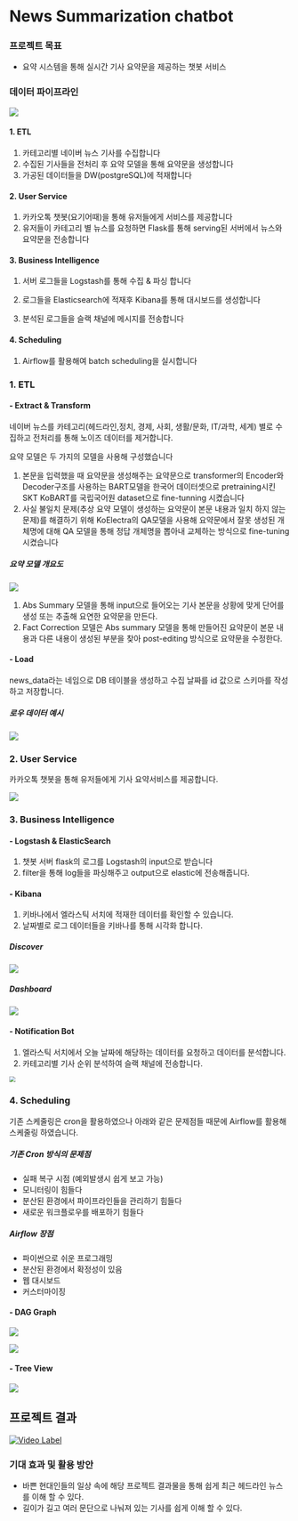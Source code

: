 # News Summarization chatbot

### 프로젝트 목표

- 요약 시스템을 통해 실시간 기사 요약문을 제공하는 챗봇 서비스

  

### 데이터 파이프라인

![](/news-summary/image/chatbot.png)

#### 1. ETL

1. 카테고리별 네이버 뉴스 기사를 수집합니다
2. 수집된 기사들을 전처리 후 요약 모델을 통해  요약문을 생성합니다
3. 가공된 데이터들을 DW(postgreSQL)에 적재합니다

#### 2.  User Service

1. 카카오톡 챗봇(요기어때)을 통해 유저들에게 서비스를 제공합니다
2. 유저들이 카테고리 별 뉴스를 요청하면 Flask를 통해 serving된 서버에서 뉴스와 요약문을 전송합니다

#### 3. Business Intelligence

1. 서버 로그들을 Logstash를 통해 수집 & 파싱 합니다

2. 로그들을 Elasticsearch에 적재후 Kibana를 통해 대시보드를 생성합니다

3. 분석된 로그들을 슬랙 채널에 메시지를 전송합니다

#### 4. Scheduling

1. Airflow를 활용해여 batch scheduling을 실시합니다



### 1. ETL

#### - Extract & Transform

네이버 뉴스를 카테고리(헤드라인,정치, 경제, 사회, 생활/문화, IT/과학, 세계) 별로 수집하고 전처리를 통해 노이즈 데이터를 제거합니다. 

요약 모델은 두 가지의 모델을 사용해 구성했습니다

1. 본문을 입력했을 때 요약문을 생성해주는 요약문으로 transformer의 Encoder와 Decoder구조를 사용하는 BART모델을 한국어 데이터셋으로 pretraining시킨 SKT KoBART를 국립국어원 dataset으로 fine-tunning 시켰습니다
2. 사실 불일치 문제(추상 요약 모델이 생성하는 요약문이 본문 내용과 일치 하지 않는 문제)를 해결하기 위해 KoElectra의 QA모델을 사용해 요약문에서 잘못 생성된 개체명에 대해 QA 모델을 통해 정답 개체명을 뽑아내 교체하는 방식으로  fine-tuning 시켰습니다

##### 요약 모델 개요도 

![](/news-summary/image/summary_model.png)

1. Abs Summary 모델을 통해 input으로 들어오는 기사 본문을 상황에 맞게 단어를 생성 또는 추출해 요연한 요약문을 만든다.
2. Fact Correction 모델은 Abs summary 모델을 통해 만들어진 요약문이 본문 내용과 다른 내용이 생성된 부분을 찾아 post-editing 방식으로 요약문을 수정한다.

#### - Load

news_data라는 네임으로 DB 테이블을 생성하고 수집 날짜를 id 값으로 스키마를 작성하고 저장합니다.

##### 로우 데이터 예시

![](/news-summary/image/postgre.png)



### 2. User Service

카카오톡 챗봇을 통해 유저들에게 기사 요약서비스를 제공합니다.

![](/news-summary/image/example.png) 



### 3. Business Intelligence

#### - Logstash & ElasticSearch

1. 챗봇 서버 flask의 로그를 Logstash의  input으로 받습니다
2. filter을 통해 log들을 파싱해주고 output으로 elastic에 전송해줍니다.

#### - Kibana

1. 키바나에서 엘라스틱 서치에 적재한 데이터를 확인할 수 있습니다.
2. 날짜별로 로그 데이터들을 키바나를 통해 시각화 합니다.

##### Discover

![](/news-summary/image/kibana2.png)

##### Dashboard

![](/news-summary/image/kibana.png)

#### - Notification Bot

1. 엘라스틱 서치에서 오늘 날짜에 해당하는 데이터를 요청하고 데이터를 분석합니다.
2. 카테고리별 기사 순위 분석하여 슬랙 채널에 전송합니다.

<img src="/news-summary/image/slack.png" style="zoom: 67%;" /> 



### 4. Scheduling

기존 스케줄링은 cron을 활용하였으나 아래와 같은 문제점들 때문에 Airflow를 활용해 스케줄링 하였습니다.

##### 기존 Cron 방식의 문제점

- 실패 복구 시점 (예외발생시 쉽게 보고 가능)
- 모니터링이 힘들다
- 분산된 환경에서 파이프라인들을 관리하기 힘들다
- 새로운 워크플로우를 배포하기 힘들다

##### Airflow 장점

- 파이썬으로 쉬운 프로그래밍
- 분산된 환경에서 확정성이 있음
- 웹 대시보드
- 커스터마이징

#### - DAG Graph

![](/news-summary/image/dag1.png)

![](C:\Users\HOON\Desktop\chatbot\news-summary\image\dag2.png)

#### - Tree View

![](/news-summary/image/tres.png)

## 프로젝트 결과

[![Video Label](http://img.youtube.com/vi/y3klQg9euP0/0.jpg)](https://www.youtube.com/watch?v=y3klQg9euP0)



### 기대 효과 및 활용 방안 

- 바쁜 현대인들의 일상 속에 해당 프로젝트 결과물을 통해 쉽게 최근 헤드라인  뉴스를 이해 할 수 있다.
- 길이가 길고 여러 문단으로 나눠져 있는 기사를 쉽게 이해 할 수 있다.
